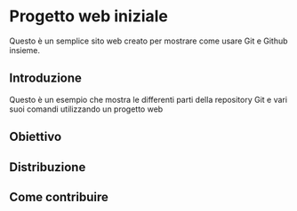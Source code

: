 # Progetto web iniziale

Questo è un semplice sito web creato per mostrare come usare Git e Github insieme.

## Introduzione

Questo è un esempio che mostra le differenti parti della repository Git e vari suoi comandi utilizzando un progetto web

## Obiettivo

## Distribuzione

## Come contribuire

